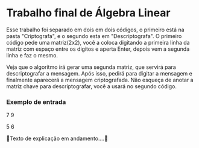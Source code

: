 <h1>Trabalho final de Álgebra Linear</h1>
	<p>Esse trabalho foi separado em dois em dois códigos, o primeiro está na pasta "Criptografa", e o segundo esta em "Descriptografa". O primeiro código pede uma matriz(2x2), você a coloca digitando a primeira linha da matriz com espaço entre os digitos e aperta Enter, depois vem a segunda linha e faz o mesmo.</p>
    <p>Veja que o algoritmo irá gerar uma segunda matriz, que servirá para descriptografar a mensagem. Após isso, pedirá para digitar a mensagem e finalmente aparecerá a mensagem criptografada. Não esqueça de anotar a matriz chave para descriptografar, você a usará no segundo código.</p>
    <h3>Exemplo de entrada</h3>
    <p>7 9</p>
    <p>5 6</p>
    <p>🚧Texto de explicação em andamento....🚧</p>
